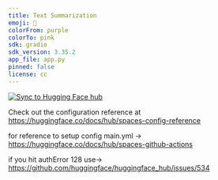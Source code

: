```yaml
---
title: Text Summarization
emoji: 👀
colorFrom: purple
colorTo: pink
sdk: gradio
sdk_version: 3.35.2
app_file: app.py
pinned: false
license: cc
---
```

[![Sync to Hugging Face hub](https://github.com/shyamgupta196/Text-summarization-App/actions/workflows/main.yml/badge.svg)](https://github.com/shyamgupta196/Text-summarization-App/actions/workflows/main.yml)

Check out the configuration reference at https://huggingface.co/docs/hub/spaces-config-reference

for reference to setup config main.yml -> https://huggingface.co/docs/hub/spaces-github-actions

if you hit authError 128 use-> https://github.com/huggingface/huggingface_hub/issues/534
